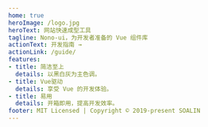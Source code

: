 ```yaml
---
home: true
heroImage: /logo.jpg
heroText: 网站快速成型工具
tagline: Nono-ui，为开发者准备的 Vue 组件库
actionText: 开发指南 →
actionLink: /guide/
features:
- title: 简洁至上
  details: 以黑白灰为主色调。
- title: Vue驱动
  details: 享受 Vue 的开发体验。
- title: 易用
  details: 开箱即用，提高开发效率。
footer: MIT Licensed | Copyright © 2019-present SOALIN
---
```


